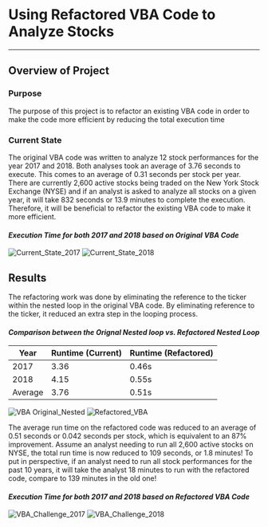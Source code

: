 # Using Refactored VBA Code to Analyze Stocks
---
## **Overview of Project**
### Purpose
The purpose of this project is to refactor an existing VBA code in order to make the code more efficient by reducing the total execution time
### Current State
The original VBA code was written to analyze 12 stock performances for the year 2017 and 2018. Both analyses took an average of 3.76 seconds to execute. This comes to an average of 0.31 seconds per stock per year. There are currently 2,600 active stocks being traded on the New York Stock Exchange (NYSE) and if an analyst is asked to analyze all stocks on a given year, it will take 832 seconds or 13.9 minutes to complete the execution. Therefore, it will be beneficial to refactor the existing VBA code to make it more efficient.
#### *Execution Time for both 2017 and 2018 based on Original VBA Code*
![Current_State_2017](https://user-images.githubusercontent.com/70525492/93630787-2b0c2d00-f9b0-11ea-97f4-95db4ee4930b.png)
![Current_State_2018](https://user-images.githubusercontent.com/70525492/93630788-2b0c2d00-f9b0-11ea-9b6f-287184d4a6e4.png)
## **Results**
The refactoring work was done by eliminating the reference to the ticker within the nested loop in the original VBA code. By eliminating reference to the ticker, it reduced an extra step in the looping process.
#### *Comparison between the Orignal Nested loop vs. Refactored Nested Loop*
|   Year   | Runtime (Current) | Runtime (Refactored) |
| -------- | ----------------- | -------------------- |
|   2017   |       3.36        |        0.46s         |
|   2018   |       4.15        |        0.55s         |
|  Average |       3.76        |        0.51s         |

![VBA Original_Nested](https://user-images.githubusercontent.com/70525492/93631484-49265d00-f9b1-11ea-9455-6ceefb8944ae.png)
![Refactored_VBA](https://user-images.githubusercontent.com/70525492/93631821-dff31980-f9b1-11ea-98a7-a1b897398260.png)

The average run time on the refactored code was reduced to an average of 0.51 seconds or 0.042 seconds per stock, which is equivalent to an 87% improvement. Assume an analyst needing to run all 2,600 active stocks on NYSE, the total run time is now reduced to 109 seconds, or 1.8 minutes! To put in perspective, if an analyst need to run all stock performances for the past 10 years, it will take the analyst 18 minutes to run with the refactored code, compare to 139 minutes in the old one!
#### *Execution Time for both 2017 and 2018 based on Refactored VBA Code*
![VBA_Challenge_2017](https://user-images.githubusercontent.com/70525492/93630422-aa4d3100-f9af-11ea-8b0c-8750dd9290e4.png)
![VBA_Challenge_2018](https://user-images.githubusercontent.com/70525492/93630426-aae5c780-f9af-11ea-8a7b-6c74314b1ab0.png)

